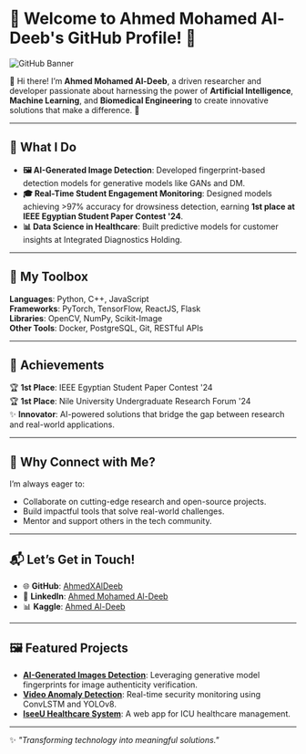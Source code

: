 # 🌟 Welcome to Ahmed Mohamed Al-Deeb's GitHub Profile! 🌟

![GitHub Banner](https://via.placeholder.com/1200x300?text=Welcome+to+Ahmed+Mohamed+Al-Deeb%27s+GitHub+Profile)

👋 Hi there! I’m **Ahmed Mohamed Al-Deeb**, a driven researcher and developer passionate about harnessing the power of **Artificial Intelligence**, **Machine Learning**, and **Biomedical Engineering** to create innovative solutions that make a difference. 🚀

---

## 🧠 **What I Do**
- **🖼️ AI-Generated Image Detection**: Developed fingerprint-based detection models for generative models like GANs and DM.
- **🎓 Real-Time Student Engagement Monitoring**: Designed models achieving >97% accuracy for drowsiness detection, earning **1st place at IEEE Egyptian Student Paper Contest '24**.
- **📊 Data Science in Healthcare**: Built predictive models for customer insights at Integrated Diagnostics Holding.

---

## 🔧 **My Toolbox**
**Languages**: Python, C++, JavaScript  
**Frameworks**: PyTorch, TensorFlow, ReactJS, Flask  
**Libraries**: OpenCV, NumPy, Scikit-Image  
**Other Tools**: Docker, PostgreSQL, Git, RESTful APIs  

---

## 🌟 **Achievements**
🏆 **1st Place**: IEEE Egyptian Student Paper Contest '24  
🏆 **1st Place**: Nile University Undergraduate Research Forum '24  
✨ **Innovator**: AI-powered solutions that bridge the gap between research and real-world applications.

---

## 🌱 **Why Connect with Me?**
I’m always eager to:
- Collaborate on cutting-edge research and open-source projects.
- Build impactful tools that solve real-world challenges.
- Mentor and support others in the tech community.

---

## 📬 **Let’s Get in Touch!**
- 🌐 **GitHub**: [AhmedXAlDeeb](https://github.com/AhmedXAlDeeb)
- 💼 **LinkedIn**: [Ahmed Mohamed Al-Deeb](https://linkedin.com/in/ahmed-mohamed-aldeeb)
- 📊 **Kaggle**: [Ahmed Al-Deeb](https://kaggle.com/ahmedaldeeb)

---

## 🖼️ Featured Projects
- **[AI-Generated Images Detection](https://github.com/AhmedXAlDeeb/AI-Generated-Image-Detection)**: Leveraging generative model fingerprints for image authenticity verification.  
- **[Video Anomaly Detection](https://github.com/AhmedXAlDeeb/Shoplifting-Detection)**: Real-time security monitoring using ConvLSTM and YOLOv8.  
- **[IseeU Healthcare System](https://github.com/AhmedXAlDeeb/IseeU)**: A web app for ICU healthcare management.

---

✨ _"Transforming technology into meaningful solutions."_  
